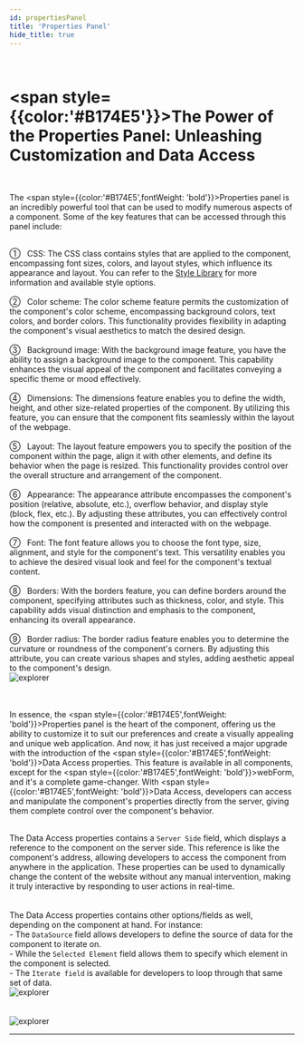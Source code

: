 ```yaml
---
id: propertiesPanel
title: 'Properties Panel'
hide_title: true
---
```


<br />

# <span style={{color:'#B174E5'}}>The Power of the Properties Panel: Unleashing Customization and Data Access</span>

<br />

The <span style={{color:'#B174E5',fontWeight: 'bold'}}>Properties panel</span> is an incredibly powerful tool that can be used to modify numerous aspects of a component. Some of the key features that can be accessed through this panel include:

<br />

<div class="columnsText">
    <div class="column-left" style={{width: '60%'}}>
        <span style={{color:'#B174E5',fontWeight: 'bold'}}>&#9312; &nbsp; CSS</span>: The CSS class contains styles that are applied to the component, encompassing font sizes, colors, and layout styles, which influence its appearance and layout. You can refer to the <a href="/qodlyHeroHandbook/qodlyStudio/webforms/styleLibrary/intro">Style Library</a> for more information and available style options.
        <br />
        <br />
        <span style={{color:'#B174E5',fontWeight: 'bold'}}>&#9313; &nbsp; Color scheme</span>: The color scheme feature permits the customization of the component's color scheme, encompassing background colors, text colors, and border colors. This functionality provides flexibility in adapting the component's visual aesthetics to match the desired design.
        <br />
        <br />
        <span style={{color:'#B174E5',fontWeight: 'bold'}}>&#9314; &nbsp; Background image</span>: With the background image feature, you have the ability to assign a background image to the component. This capability enhances the visual appeal of the component and facilitates conveying a specific theme or mood effectively.
        <br />
        <br />
        <span style={{color:'#B174E5',fontWeight: 'bold'}}>&#9315; &nbsp; Dimensions</span>: The dimensions feature enables you to define the width, height, and other size-related properties of the component. By utilizing this feature, you can ensure that the component fits seamlessly within the layout of the webpage.
        <br />
        <br />
        <span style={{color:'#B174E5',fontWeight: 'bold'}}>&#9316; &nbsp; Layout</span>: The layout feature empowers you to specify the position of the component within the page, align it with other elements, and define its behavior when the page is resized. This functionality provides control over the overall structure and arrangement of the component.
        <br />
        <br />
        <span style={{color:'#B174E5',fontWeight: 'bold'}}>&#9317; &nbsp; Appearance</span>: The appearance attribute encompasses the component's position (relative, absolute, etc.), overflow behavior, and display style (block, flex, etc.). By adjusting these attributes, you can effectively control how the component is presented and interacted with on the webpage.
        <br />
        <br />
        <span style={{color:'#B174E5',fontWeight: 'bold'}}>&#9318; &nbsp; Font</span>: The font feature allows you to choose the font type, size, alignment, and style for the component's text. This versatility enables you to achieve the desired visual look and feel for the component's textual content.
        <br />
        <br />
        <span style={{color:'#B174E5',fontWeight: 'bold'}}>&#9319; &nbsp; Borders</span>: With the borders feature, you can define borders around the component, specifying attributes such as thickness, color, and style. This capability adds visual distinction and emphasis to the component, enhancing its overall appearance.
        <br />
        <br />
        <span style={{color:'#B174E5',fontWeight: 'bold'}}>&#9320; &nbsp; Border radius</span>: The border radius feature enables you to determine the curvature or roundness of the component's corners. By adjusting this attribute, you can create various shapes and styles, adding aesthetic appeal to the component's design.
    </div>
    <div class="column-right" style={{width: '30%'}}>
        <img alt="explorer" src={require('./img/propertiesPanel.png').default} style={{borderRadius: '6px'}} />
    </div>
</div>

<br />
<br />

In essence, the <span style={{color:'#B174E5',fontWeight: 'bold'}}>Properties panel</span> is the heart of the component, offering us the ability to customize it to suit our preferences and create a visually appealing and unique web application. And now, it has just received a major upgrade with the introduction of the <span style={{color:'#B174E5',fontWeight: 'bold'}}>Data Access</span> properties. This feature is available in all components, except for the <span style={{color:'#B174E5',fontWeight: 'bold'}}>webForm</span>, and it's a complete game-changer. With <span style={{color:'#B174E5',fontWeight: 'bold'}}>Data Access</span>, developers can access and manipulate the component's properties directly from the server, giving them complete control over the component's behavior.

<br />


<div class="columnsText">
    <div class="column-left" style={{width: '60%'}}>
        The <span style={{color:'#B174E5',fontWeight: 'bold'}}>Data Access</span> properties contains a <code>Server Side</code> field, which displays a reference to the component on the server side. This reference is like the component's address, allowing developers to access the component from anywhere in the application. These properties can be used to dynamically change the content of the website without any manual intervention, making it truly interactive by responding to user actions in real-time.
        <br />
        <br />
        <br />
        The <span style={{color:'#B174E5',fontWeight: 'bold'}}>Data Access</span> properties contains other options/fields as well, depending on the component at hand. For instance: <br />
        - The <code>DataSource</code> field allows developers to define the source of data for the component to iterate on.<br />
        - While the <code>Selected Element</code> field allows them to specify which element in the component is selected. <br />
        - The <code>Iterate field</code> is available for developers to loop through that same set of data.
    </div>
    <div class="column-right" style={{width: '30%'}}>
        <img alt="explorer" src={require('./img/serverSide.png').default} style={{borderRadius: '6px'}} />
        <br />
        <br />
        <br />
        <img alt="explorer" src={require('./img/dataAccessProperties.png').default} style={{borderRadius: '6px'}} />
    </div>
</div>

---

